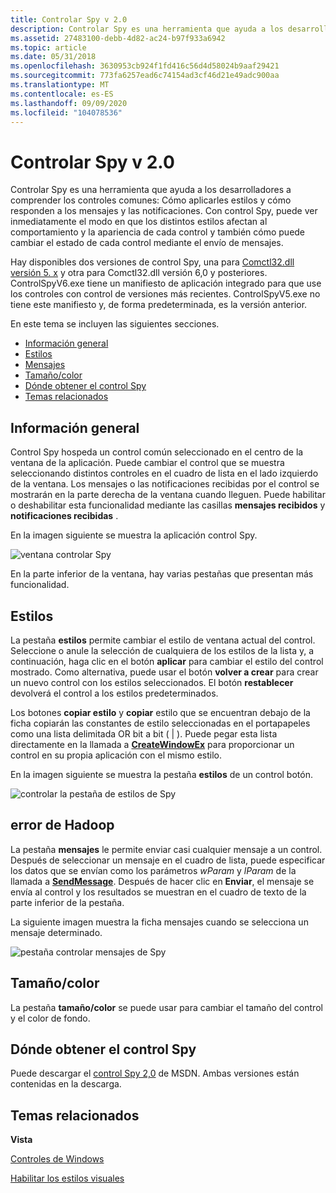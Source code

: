 ```yaml
---
title: Controlar Spy v 2.0
description: Controlar Spy es una herramienta que ayuda a los desarrolladores a comprender los controles comunes sobre cómo aplicarles estilos y cómo responden a los mensajes y las notificaciones.
ms.assetid: 27483100-debb-4d82-ac24-b97f933a6942
ms.topic: article
ms.date: 05/31/2018
ms.openlocfilehash: 3630953cb924f1fd416c56d4d58024b9aaf29421
ms.sourcegitcommit: 773fa6257ead6c74154ad3cf46d21e49adc900aa
ms.translationtype: MT
ms.contentlocale: es-ES
ms.lasthandoff: 09/09/2020
ms.locfileid: "104078536"
---
```

# <a name="control-spy-v20"></a>Controlar Spy v 2.0

Controlar Spy es una herramienta que ayuda a los desarrolladores a comprender los controles comunes: Cómo aplicarles estilos y cómo responden a los mensajes y las notificaciones. Con control Spy, puede ver inmediatamente el modo en que los distintos estilos afectan al comportamiento y la apariencia de cada control y también cómo puede cambiar el estado de cada control mediante el envío de mensajes.

Hay disponibles dos versiones de control Spy, una para [Comctl32.dll versión 5. x](common-control-versions.md) y otra para Comctl32.dll versión 6,0 y posteriores. ControlSpyV6.exe tiene un manifiesto de aplicación integrado para que use los controles con control de versiones más recientes. ControlSpyV5.exe no tiene este manifiesto y, de forma predeterminada, es la versión anterior.

En este tema se incluyen las siguientes secciones.

-   [Información general](#overview)
-   [Estilos](#styles)
-   [Mensajes](#messages)
-   [Tamaño/color](#sizecolor)
-   [Dónde obtener el control Spy](#where-to-get-control-spy)
-   [Temas relacionados](#related-topics)

## <a name="overview"></a>Información general

Control Spy hospeda un control común seleccionado en el centro de la ventana de la aplicación. Puede cambiar el control que se muestra seleccionando distintos controles en el cuadro de lista en el lado izquierdo de la ventana. Los mensajes o las notificaciones recibidas por el control se mostrarán en la parte derecha de la ventana cuando lleguen. Puede habilitar o deshabilitar esta funcionalidad mediante las casillas **mensajes recibidos** y **notificaciones recibidas** .

En la imagen siguiente se muestra la aplicación control Spy.

![ventana controlar Spy](images/controlspy-main.png)

En la parte inferior de la ventana, hay varias pestañas que presentan más funcionalidad.

## <a name="styles"></a>Estilos

La pestaña **estilos** permite cambiar el estilo de ventana actual del control. Seleccione o anule la selección de cualquiera de los estilos de la lista y, a continuación, haga clic en el botón **aplicar** para cambiar el estilo del control mostrado. Como alternativa, puede usar el botón **volver a crear** para crear un nuevo control con los estilos seleccionados. El botón **restablecer** devolverá el control a los estilos predeterminados.

Los botones **copiar estilo** y **copiar** estilo que se encuentran debajo de la ficha copiarán las constantes de estilo seleccionadas en el portapapeles como una lista delimitada OR bit a bit ( \| ). Puede pegar esta lista directamente en la llamada a [**CreateWindowEx**](/windows/desktop/api/winuser/nf-winuser-createwindowexa) para proporcionar un control en su propia aplicación con el mismo estilo.

En la imagen siguiente se muestra la pestaña **estilos** de un control botón.

![controlar la pestaña de estilos de Spy](images/controlspy-styles.png)

## <a name="messages"></a>error de Hadoop

La pestaña **mensajes** le permite enviar casi cualquier mensaje a un control. Después de seleccionar un mensaje en el cuadro de lista, puede especificar los datos que se envían como los parámetros *wParam* y *lParam* de la llamada a [**SendMessage**](/windows/desktop/api/winuser/nf-winuser-sendmessage). Después de hacer clic en **Enviar**, el mensaje se envía al control y los resultados se muestran en el cuadro de texto de la parte inferior de la pestaña.

La siguiente imagen muestra la ficha mensajes cuando se selecciona un mensaje determinado.

![pestaña controlar mensajes de Spy](images/controlspy-messages.png)

## <a name="sizecolor"></a>Tamaño/color

La pestaña **tamaño/color** se puede usar para cambiar el tamaño del control y el color de fondo.

## <a name="where-to-get-control-spy"></a>Dónde obtener el control Spy

Puede descargar el [control Spy 2,0](https://www.microsoft.com/download/details.aspx?id=4635) de MSDN. Ambas versiones están contenidas en la descarga.

## <a name="related-topics"></a>Temas relacionados

<dl> <dt>

**Vista**
</dt> <dt>

[Controles de Windows](window-controls.md)
</dt> <dt>

[Habilitar los estilos visuales](cookbook-overview.md)
</dt> </dl>

 

 